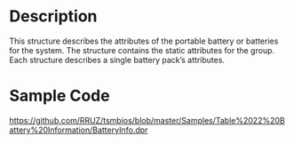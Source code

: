 # Description #

This structure describes the attributes of the portable battery or batteries for the system. The structure contains the static attributes for the group. Each structure describes a single battery pack’s attributes.

# Sample Code #

https://github.com/RRUZ/tsmbios/blob/master/Samples/Table%2022%20Battery%20Information/BatteryInfo.dpr
